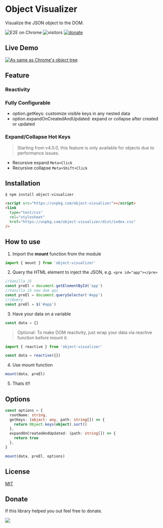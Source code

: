 # Object Visualizer

Visualize the JSON object to the DOM.

![E2E on Chrome](https://github.com/iendeavor/object-visualizer/workflows/E2E%20on%20Chrome/badge.svg)
![visitors](https://visitor-badge.glitch.me/badge?page_id=iendeavor.object-visualizer)
[![donate](https://img.shields.io/badge/buy%20me%20a%20coffee-donate-orange)](https://www.paypal.com/paypalme/iendeavor)

## Live Demo

[![As same as Chrome's object tree](./screenshot.png)](https://codesandbox.io/s/object-visualizer-5bji4)

## Feature

### Reactivity

### Fully Configurable

- option.getKeys: customize visible keys in any nested data
- option.expandOnCreatedAndUpdated: expand or collapse after created or updated

### Expand/Collapse Hot Keys

> Starting from v4.0.0, this feature is only available for objects due to performance issues.

- Recursive expand `Meta+Click`
- Recursive collapse `Meta+Shift+Click`

## Installation

```
$ npm install object-visualizer
```

```html
<script src="https://unpkg.com/object-visualizer"></script>
<link
  type="text/css"
  rel="stylesheet"
  href="https://unpkg.com/object-visualizer/dist/index.css"
/>
```

## How to use

1. Import the **mount** function from the module

```js
import { mount } from 'object-visualizer'
```

2. Query the HTML element to inject the JSON, e.g. `<pre id="app"></pre>`

```js
//Vanilla JS
const preEl = document.getElementById('app')
//Vanilla JS new dom api
const preEl = document.querySelector('#app')
//jQuery
const preEl = $('#app')
```

3. Have your data on a variable

```js
const data = {}
```

> Optional: To make DOM reactivity, just wrap your data via reactive function before mount it.

```js
import { reactive } from 'object-visualizer'

const data = reactive({})
```

4. Use mount function

```js
mount(data, preEl)
```

5. Thats it!!

## Options

```ts
const options = {
  rootName: string,
  getKeys: (object: any, path: string[]) => {
    return Object.keys(object).sort()
  },
  expandOnCreatedAndUpdated: (path: string[]) => {
    return true
  },
}

mount(data, preEl, options)
```

## License

[MIT](https://github.com/iendeavor/object-visualizer/blob/master/LICENSE)

## Donate

If this library helped you out feel free to donate.

<a href="https://www.buymeacoffee.com/iendeavor"><img src="https://img.buymeacoffee.com/button-api/?text=Help me keep working on OSS&emoji=&slug=iendeavor&button_colour=BD5FFF&font_colour=ffffff&font_family=Comic&outline_colour=000000&coffee_colour=FFDD00"></a>
